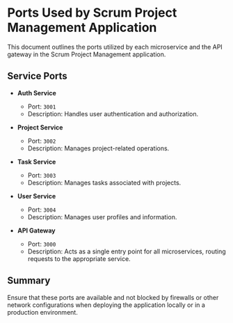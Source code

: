 # Ports Used by Scrum Project Management Application

This document outlines the ports utilized by each microservice and the API gateway in the Scrum Project Management application.

## Service Ports

- **Auth Service**
  - Port: `3001`
  - Description: Handles user authentication and authorization.

- **Project Service**
  - Port: `3002`
  - Description: Manages project-related operations.

- **Task Service**
  - Port: `3003`
  - Description: Manages tasks associated with projects.

- **User Service**
  - Port: `3004`
  - Description: Manages user profiles and information.

- **API Gateway**
  - Port: `3000`
  - Description: Acts as a single entry point for all microservices, routing requests to the appropriate service.

## Summary

Ensure that these ports are available and not blocked by firewalls or other network configurations when deploying the application locally or in a production environment.